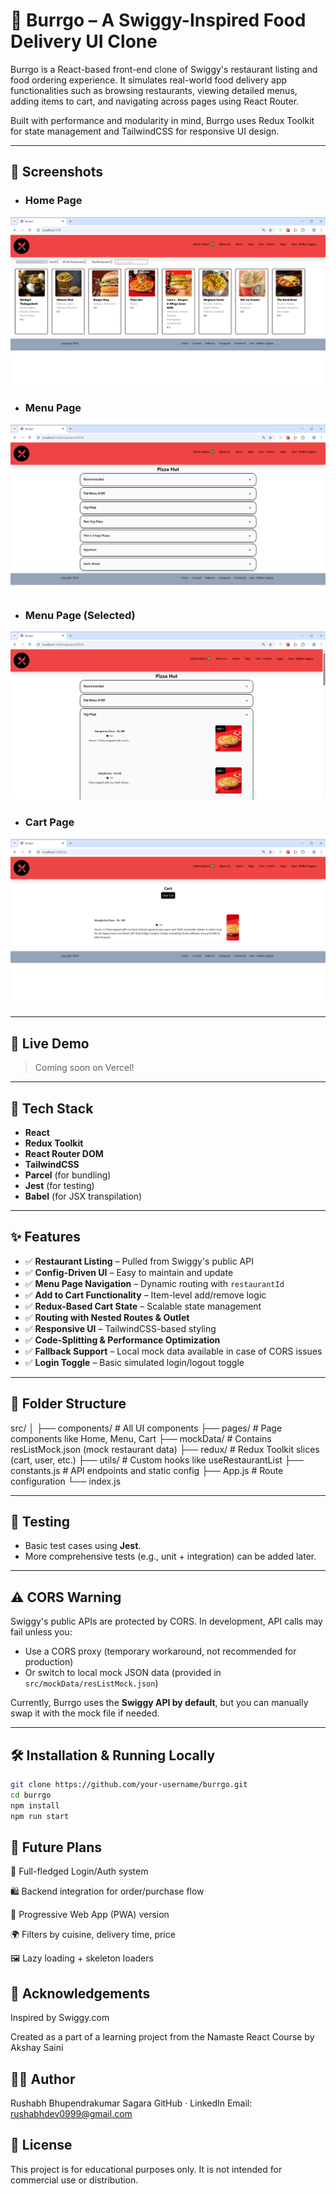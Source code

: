 # 🌯 Burrgo – A Swiggy-Inspired Food Delivery UI Clone

Burrgo is a React-based front-end clone of Swiggy's restaurant listing and food ordering experience. It simulates real-world food delivery app functionalities such as browsing restaurants, viewing detailed menus, adding items to cart, and navigating across pages using React Router.

Built with performance and modularity in mind, Burrgo uses Redux Toolkit for state management and TailwindCSS for responsive UI design.

---

## 📸 Screenshots

- ### Home Page
![Home Page](./src/assets/screenshots/Homepage.png)  
- ### Menu Page
![Menu Page](./src/assets/screenshots/Menu.png)
- ### Menu Page (Selected)
![Menu Page](./src/assets/screenshots/Menu(Selected).png)  
- ### Cart Page
![Cart Page](./src/assets/screenshots/Cart.png)

---

## 🚀 Live Demo

> Coming soon on Vercel!

---

## 🔧 Tech Stack

- **React**
- **Redux Toolkit**
- **React Router DOM**
- **TailwindCSS**
- **Parcel** (for bundling)
- **Jest** (for testing)
- **Babel** (for JSX transpilation)

---

## ✨ Features

- ✅ **Restaurant Listing** – Pulled from Swiggy's public API  
- ✅ **Config-Driven UI** – Easy to maintain and update  
- ✅ **Menu Page Navigation** – Dynamic routing with `restaurantId`  
- ✅ **Add to Cart Functionality** – Item-level add/remove logic  
- ✅ **Redux-Based Cart State** – Scalable state management  
- ✅ **Routing with Nested Routes & Outlet**  
- ✅ **Responsive UI** – TailwindCSS-based styling  
- ✅ **Code-Splitting & Performance Optimization**  
- ✅ **Fallback Support** – Local mock data available in case of CORS issues  
- ✅ **Login Toggle** – Basic simulated login/logout toggle

---

## 📁 Folder Structure

src/
│
├── components/ # All UI components
├── pages/ # Page components like Home, Menu, Cart
├── mockData/ # Contains resListMock.json (mock restaurant data)
├── redux/ # Redux Toolkit slices (cart, user, etc.)
├── utils/ # Custom hooks like useRestaurantList
├── constants.js # API endpoints and static config
├── App.js # Route configuration
└── index.js

---

## 🧪 Testing

- Basic test cases using **Jest**.
- More comprehensive tests (e.g., unit + integration) can be added later.

---

## ⚠️ CORS Warning

Swiggy's public APIs are protected by CORS. In development, API calls may fail unless you:

- Use a CORS proxy (temporary workaround, not recommended for production)
- Or switch to local mock JSON data (provided in `src/mockData/resListMock.json`)

Currently, Burrgo uses the **Swiggy API by default**, but you can manually swap it with the mock file if needed.

---

## 🛠️ Installation & Running Locally

```bash
git clone https://github.com/your-username/burrgo.git
cd burrgo
npm install
npm run start
```

## 🧠 Future Plans

🔐 Full-fledged Login/Auth system

🛍️ Backend integration for order/purchase flow

📱 Progressive Web App (PWA) version

🌍 Filters by cuisine, delivery time, price

🖼️ Lazy loading + skeleton loaders

## 🙌 Acknowledgements
Inspired by Swiggy.com

Created as a part of a learning project from the Namaste React Course by Akshay Saini

## 🧑‍💻 Author
Rushabh Bhupendrakumar Sagara
GitHub · LinkedIn
Email: rushabhdev0999@gmail.com

## 📄 License
This project is for educational purposes only. It is not intended for commercial use or distribution.



